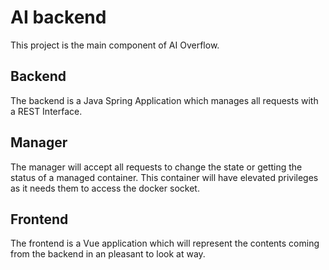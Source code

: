 # AI backend

This project is the main component of AI Overflow. 

## Backend

The backend is a Java Spring Application which manages all requests with a REST Interface. 

## Manager

The manager will accept all requests to change the state or getting the status of a managed container. This container will have elevated privileges as it needs them to access the docker socket.

## Frontend

The frontend is a Vue application which will represent the contents coming from the backend in an pleasant to look at way.
